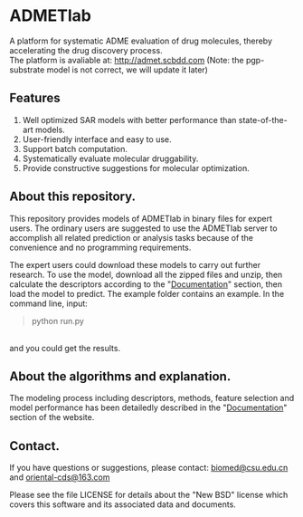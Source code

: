 # ADMETlab
A platform for systematic ADME evaluation of drug molecules, thereby accelerating the drug discovery process.<br>
The platform is avaliable at: http://admet.scbdd.com 
(Note: the pgp-substrate model is not correct, we will update it later)
## Features
1. Well optimized SAR models with better performance than state-of-the-art models.
2. User-friendly interface and easy to use.
3. Support batch computation.
4. Systematically evaluate molecular druggability.
5. Provide constructive suggestions for molecular optimization.

## About this repository.
This repository provides models of ADMETlab in binary files for expert users. The ordinary users are suggested to use the ADMETlab server to accomplish all related prediction or analysis tasks because of the convenience and no programming requirements.

The expert users could download these models to carry out further research. To use the model, download all the zipped files and unzip, then calculate the descriptors according to the "[Documentation](http://admet.scbdd.com/home/interpretation/)" section, then load the model to predict. The example folder contains an example. In the command line, input:
<br>
> python run.py
<br>
and you could get the results.

## About the algorithms and explanation.
The modeling process including descriptors, methods, feature selection and model performance has been detailedly described in the "[Documentation](http://admet.scbdd.com/home/interpretation/)" section of the website.

## Contact.
If you have questions or suggestions, please contact: biomed@csu.edu.cn and oriental-cds@163.com

Please see the file LICENSE for details about the "New BSD" license which covers this software and its associated data and documents.
